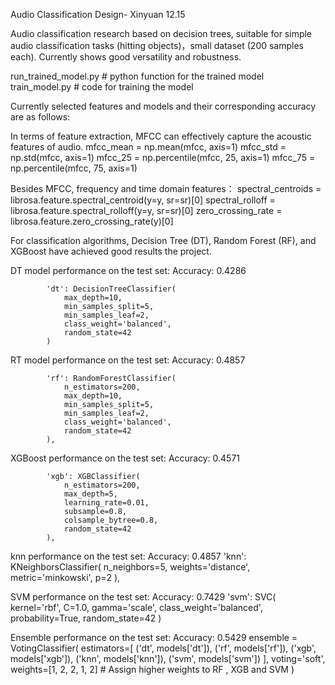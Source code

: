 Audio Classification Design- Xinyuan 12.15

Audio classification research based on decision trees, suitable for simple audio classification tasks (hitting objects)，small dataset (200 samples each). Currently shows good versatility and robustness.

run_trained_model.py # python function for the trained model
train_model.py # code for training the model

Currently selected features and models and their corresponding accuracy are as follows:

In terms of feature extraction,
MFCC can effectively capture the acoustic features of audio.
        mfcc_mean = np.mean(mfcc, axis=1)
        mfcc_std = np.std(mfcc, axis=1)
        mfcc_25 = np.percentile(mfcc, 25, axis=1)
        mfcc_75 = np.percentile(mfcc, 75, axis=1)
        
Besides MFCC, frequency and time domain features：
        spectral_centroids = librosa.feature.spectral_centroid(y=y, sr=sr)[0]
        spectral_rolloff = librosa.feature.spectral_rolloff(y=y, sr=sr)[0]
        zero_crossing_rate = librosa.feature.zero_crossing_rate(y)[0]

For classification algorithms, Decision Tree (DT), Random Forest (RF), and XGBoost have achieved good results the project.

DT model performance on the test set: Accuracy: 0.4286

            'dt': DecisionTreeClassifier(
                max_depth=10,
                min_samples_split=5,
                min_samples_leaf=2,
                class_weight='balanced',
                random_state=42
            )
            
RT model performance on the test set: Accuracy: 0.4857

            'rf': RandomForestClassifier(
                n_estimators=200,
                max_depth=10,
                min_samples_split=5,
                min_samples_leaf=2,
                class_weight='balanced',
                random_state=42
            ),
            
XGBoost performance on the test set: Accuracy: 0.4571

            'xgb': XGBClassifier(
                n_estimators=200,
                max_depth=5,
                learning_rate=0.01,
                subsample=0.8,
                colsample_bytree=0.8,
                random_state=42
            ),
        
knn performance on the test set: Accuracy:  0.4857
            'knn': KNeighborsClassifier(
                n_neighbors=5,
                weights='distance',
                metric='minkowski',
                p=2
            ),

SVM performance on the test set: Accuracy:   0.7429
            'svm': SVC(
                kernel='rbf',
                C=1.0,
                gamma='scale',
                class_weight='balanced',
                probability=True,
                random_state=42
            )

Ensemble performance on the test set: Accuracy:   0.5429
        ensemble = VotingClassifier(
            estimators=[
                ('dt', models['dt']),
                ('rf', models['rf']),
                ('xgb', models['xgb']),
                ('knn', models['knn']),
                ('svm', models['svm'])
            ],
            voting='soft',
            weights=[1, 2, 2, 1, 2]  # Assign higher weights to RF , XGB and SVM
        )



